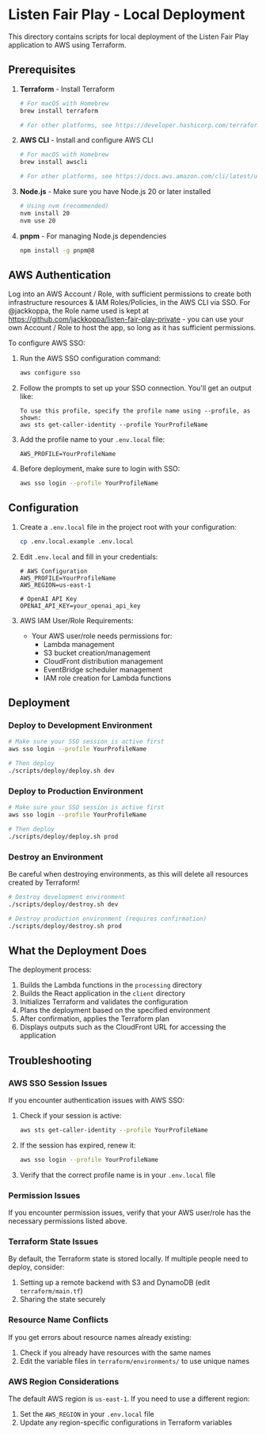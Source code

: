 # Listen Fair Play - Local Deployment

This directory contains scripts for local deployment of the Listen Fair Play application to AWS using Terraform.

## Prerequisites

1. **Terraform** - Install Terraform
   ```bash
   # For macOS with Homebrew
   brew install terraform

   # For other platforms, see https://developer.hashicorp.com/terraform/install
   ```

2. **AWS CLI** - Install and configure AWS CLI
   ```bash
   # For macOS with Homebrew
   brew install awscli
   
   # For other platforms, see https://docs.aws.amazon.com/cli/latest/userguide/getting-started-install.html
   ```

3. **Node.js** - Make sure you have Node.js 20 or later installed
   ```bash
   # Using nvm (recommended)
   nvm install 20
   nvm use 20
   ```

4. **pnpm** - For managing Node.js dependencies
   ```bash 
   npm install -g pnpm@8
   ```

## AWS Authentication

Log into an AWS Account / Role, with sufficient permissions to create both infrastructure resources & IAM Roles/Policies, in the AWS CLI via SSO. For @jackkoppa, the Role name used is kept at https://github.com/jackkoppa/listen-fair-play-private - you can use your own Account / Role to host the app, so long as it has sufficient permissions.

To configure AWS SSO:
1. Run the AWS SSO configuration command:
   ```bash
   aws configure sso
   ```

2. Follow the prompts to set up your SSO connection. You'll get an output like:
   ```
   To use this profile, specify the profile name using --profile, as shown:
   aws sts get-caller-identity --profile YourProfileName
   ```

3. Add the profile name to your `.env.local` file:
   ```
   AWS_PROFILE=YourProfileName
   ```

4. Before deployment, make sure to login with SSO:
   ```bash
   aws sso login --profile YourProfileName
   ```

## Configuration

1. Create a `.env.local` file in the project root with your configuration:
   ```bash
   cp .env.local.example .env.local
   ```

2. Edit `.env.local` and fill in your credentials:
   ```
   # AWS Configuration
   AWS_PROFILE=YourProfileName
   AWS_REGION=us-east-1
   
   # OpenAI API Key
   OPENAI_API_KEY=your_openai_api_key
   ```

3. AWS IAM User/Role Requirements:
   - Your AWS user/role needs permissions for:
     - Lambda management
     - S3 bucket creation/management
     - CloudFront distribution management
     - EventBridge scheduler management
     - IAM role creation for Lambda functions

## Deployment

### Deploy to Development Environment

```bash
# Make sure your SSO session is active first
aws sso login --profile YourProfileName

# Then deploy
./scripts/deploy/deploy.sh dev
```

### Deploy to Production Environment

```bash
# Make sure your SSO session is active first
aws sso login --profile YourProfileName

# Then deploy
./scripts/deploy/deploy.sh prod
```

### Destroy an Environment

Be careful when destroying environments, as this will delete all resources created by Terraform!

```bash
# Destroy development environment
./scripts/deploy/destroy.sh dev

# Destroy production environment (requires confirmation)
./scripts/deploy/destroy.sh prod
```

## What the Deployment Does

The deployment process:

1. Builds the Lambda functions in the `processing` directory
2. Builds the React application in the `client` directory
3. Initializes Terraform and validates the configuration
4. Plans the deployment based on the specified environment
5. After confirmation, applies the Terraform plan
6. Displays outputs such as the CloudFront URL for accessing the application

## Troubleshooting

### AWS SSO Session Issues

If you encounter authentication issues with AWS SSO:

1. Check if your session is active:
   ```bash
   aws sts get-caller-identity --profile YourProfileName
   ```

2. If the session has expired, renew it:
   ```bash
   aws sso login --profile YourProfileName
   ```

3. Verify that the correct profile name is in your `.env.local` file

### Permission Issues

If you encounter permission issues, verify that your AWS user/role has the necessary permissions listed above.

### Terraform State Issues

By default, the Terraform state is stored locally. If multiple people need to deploy, consider:
1. Setting up a remote backend with S3 and DynamoDB (edit `terraform/main.tf`)
2. Sharing the state securely

### Resource Name Conflicts

If you get errors about resource names already existing:
1. Check if you already have resources with the same names
2. Edit the variable files in `terraform/environments/` to use unique names

### AWS Region Considerations

The default AWS region is `us-east-1`. If you need to use a different region:
1. Set the `AWS_REGION` in your `.env.local` file
2. Update any region-specific configurations in Terraform variables 